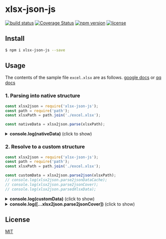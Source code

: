 # xlsx-json-js

[![build status](http://img.shields.io/travis/diyao/xlsx-json-js/master.svg?style=flat)](http://travis-ci.org/diyao/xlsx-json-js)
[![Coverage Status](https://coveralls.io/repos/diyao/xlsx-json-js/badge.svg?branch=)](https://coveralls.io/r/diyao/xlsx-json-js?branch=master)
[![npm version](https://img.shields.io/npm/v/xlsx-json-js.svg?style=flat)](https://www.npmjs.com/package/xlsx-json-js)
[![license](https://img.shields.io/github/license/diyao/xlsx-json-js.svg)](https://tldrlegal.com/license/mit-license)

## Install
```bash
$ npm i xlsx-json-js --save
```
## Usage
The contents of the sample file `excel.xlsx` are as follows.
[google docs](https://docs.google.com/spreadsheets/d/18BDeB2zNKA2AuMFDMcJuIdHBDaNRskYQPmZIv_1A5p0/edit#gid=1308189912) 
or 
[qq docs](https://docs.qq.com/sheet/DY0JTcGNjT3NFcWNw)
### 1. Parsing into native structure

```javascript
const xlsx2json = require('xlsx-json-js');
const path = require('path');
const xlsxPath = path.join('./excel.xlsx');

const nativeData = xlsx2json.parse(xlsxPath);
```

<details>
  <summary><b>console.log(nativeData)</b> (click to show)</summary>

```json
[
  {
    "sheetName": "main",
    "data": [
      [
        "filename",
        "cn",
        "en"
      ],
      [
        "lang",
        "cn",
        "en"
      ],
      [
        "title",
        "文章标题",
        "Title of article"
      ],
      [
        "userInfo[0].name",
        "用户名",
        "username"
      ],
      [
        "userInfo[1].nickname",
        "用户昵称",
        "nickname"
      ],
      [
        "disclaimer.title",
        "免责申明",
        "Disclaimer"
      ],
      [
        "disclaimer.content[]",
        "1，非人工检索方式",
        "1. Non-manual retrieval"
      ],
      [
        null,
        "2，搜索链接到的第三方网页",
        "2. Search for linked third-party pages"
      ],
      [
        null,
        "3，自动搜索获得",
        "3. Automatic Search Acquisition"
      ],
      [
        " ",
        "4，自行承担风险",
        "4. Take risks on your own"
      ],
      [
        "disclaimer.content[]",
        "5，个人隐私权",
        "5. Right to personal privacy"
      ],
      [
        "disclaimer.content[1].c.a[0].b[0]",
        "6，网络传播权",
        "6. Right of Network Communication"
      ],
      [
        "statusCode#require(2)"
      ],
      [
        "companyInfo#require(company)"
      ],
      [
        "for test1.key",
        "test1 key值，原始",
        "test1 key value, native"
      ],
      [
        "for test1.key",
        "test1 key值，再次",
        "test1 key value, again"
      ],
      [
        "for test1.key2",
        "test1 key2值",
        "test1 key2 value"
      ],
      [
        "fortest2[].key",
        "test2 key值，原始",
        "test2 key value, native"
      ],
      [
        "fortest2[].key",
        "test2 key值，再次",
        "test2 key value, again"
      ],
      [
        "for test2[].key2",
        "test2 key2值",
        "test2 key2 value"
      ],
      [
        "for test2[1].key2",
        "test2 key值，覆盖",
        "test2 key value, cover"
      ],
      [
        "fortest3.key",
        "test3 对象",
        "test3 object"
      ],
      [
        "fortest3[].key",
        "test3 对象改为数组",
        "test3 object to array"
      ],
      [
        "fortest4[].key",
        "test4 数组",
        "test4 array"
      ],
      [
        "fortest4.key",
        "test4 数组改为对象",
        "test4 array to object"
      ]
    ]
  },
  {
    "sheetName": "company",
    "data": [
      [
        "name",
        "公司名",
        "company name"
      ],
      [
        "address#require(address)"
      ],
      [
        "industry",
        "互联网",
        "Internet"
      ]
    ]
  },
  {
    "sheetName": "statusCode",
    "data": [
      [
        200,
        "成功",
        "Success"
      ],
      [
        404,
        "失败",
        "fail"
      ]
    ]
  },
  {
    "sheetName": "address",
    "data": [
      [
        "city[]",
        "广州市",
        "guangzhou"
      ],
      [
        "address[]",
        "番禺万达",
        "Wanda, Panyu District, Guangzhou"
      ],
      [
        "city[]",
        "北京市",
        "beijing"
      ],
      [
        "address[]",
        "某大厦",
        "Zhizhen Building"
      ]
    ]
  }
]
```

</details>

### 2. Resolve to a custom structure

```JavaScript
const xlsx2json = require('xlsx-json-js');
const path = require('path');
const xlsxPath = path.join('./excel.xlsx');

const customData = xlsx2json.parse2json(xlsxPath);
// console.log(xlsx2json.parse2jsonDataCache);
// console.log(xlsx2json.parse2jsonCover);
// console.log(xlsx2json.parsedXlsxData);
```

<details>
  <summary><b>console.log(customData)</b> (click to show)</summary>

```text
[
  {
    "filename": "cn",
    "lang": "cn",
    "title": "文章标题",
    "userInfo": [
      {
        "name": "用户名"
      },
      {
        "nickname": "用户昵称"
      }
    ],
    "disclaimer": {
      "title": "免责申明",
      "content": [
        "1，非人工检索方式",
        {
          "c": {
            "a": [
              {
                "b": [
                  "6，网络传播权"
                ]
              }
            ]
          }
        },
        "3，自动搜索获得",
        "4，自行承担风险",
        "5，个人隐私权"
      ]
    },
    "statusCode": {
      "200": "成功",
      "404": "失败"
    },
    "companyInfo": {
      "name": "公司名",
      "address": {
        "city": [
          "广州市",
          "北京市"
        ],
        "address": [
          "番禺万达",
          "某大厦"
        ]
      },
      "industry": "互联网"
    },
    "fortest1": {
      "key": "test1 key值，再次",
      "key2": "test1 key2值"
    },
    "fortest2": [
      {
        "key": "test2 key值，原始"
      },
      {
        "key2": "test2 key值，覆盖"
      },
      {
        "key2": "test2 key2值"
      }
    ],
    "fortest3": [
      {
        "key": "test3 对象改为数组"
      }
    ],
    "fortest4": {
      "key": "test4 数组改为对象"
    }
  },
  {
    "filename": "en",
    ......
  }
]
```

</details>

<details>
  <summary><b>console.log([...xlsx2json.parse2jsonCover])</b> (click to show)</summary>

```text
[ 'sheet name "main", row 12, value "disclaimer.content[1].c.a[0].b[0]"',
  'sheet name "main", row 16, value "fortest1.key"',
  'sheet name "main", row 21, value "fortest2[1].key2"',
  'sheet name "main", row 23, value "fortest3[].key"',
  'sheet name "main", row 25, value "fortest4.key"' ]
```

</details>

## License

[MIT](LICENSE)
